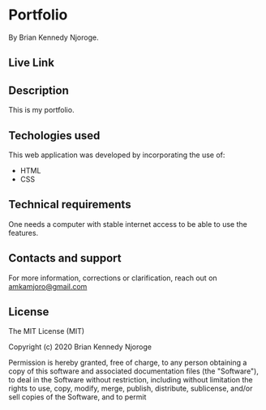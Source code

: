 # Portfolio
 By Brian Kennedy Njoroge.
 
 ## Live Link

## Description
This is my portfolio.

## Techologies used
This web application was developed by incorporating the use of:
- HTML
- CSS

## Technical requirements
One needs a computer with stable internet access to be able to use the features.

## Contacts and support
For more information, corrections or clarification, reach out on amkamjoro@gmail.com

## License
The MIT License (MIT)

Copyright (c) 2020 Brian Kennedy Njoroge

Permission is hereby granted, free of charge, to any person obtaining a copy of this software and associated documentation files (the "Software"), to deal in the Software without restriction, including without limitation the rights to use, copy, modify, merge, publish, distribute, sublicense, and/or sell copies of the Software, and to permit 